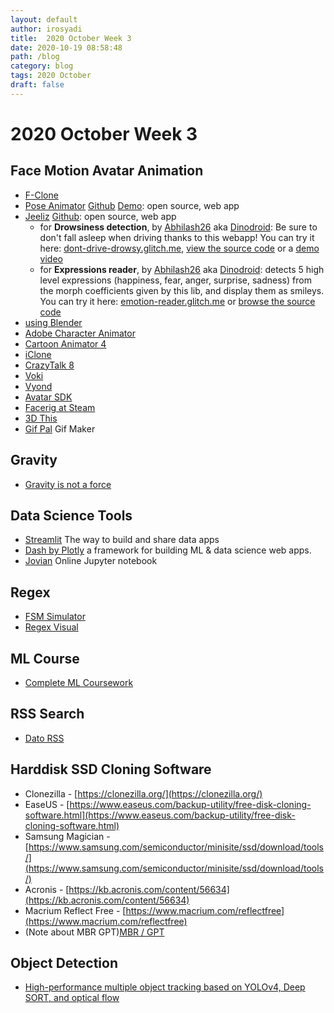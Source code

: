 ```yaml
---
layout: default
author: irosyadi
title:  2020 October Week 3
date: 2020-10-19 08:58:48
path: /blog
category: blog
tags: 2020 October
draft: false
---
```


# 2020 October Week 3

## Face Motion Avatar Animation
- [F-Clone](http://f-clone.com/)
- [Pose Animator](https://blog.tensorflow.org/2020/05/pose-animator-open-source-tool-to-bring-svg-characters-to-life.html) [Github](https://github.com/yemount/pose-animator) [Demo](https://pose-animator-demo.firebaseapp.com/): open source, web app
- [Jeeliz](https://jeeliz.com/) [Github](https://github.com/jeeliz/jeelizWeboji): open source, web app
    - for **Drowsiness detection**, by [Abhilash26](https://github.com/abhilash26) aka [Dinodroid](https://ko-fi.com/dinodroid): Be sure to don't fall asleep when driving thanks to this webapp! You can try it here: [dont-drive-drowsy.glitch.me](https://dont-drive-drowsy.glitch.me/), [view the source code](https://github.com/abhilash26/dont-drive-drowsy) or a [demo video](https://www.youtube.com/watch?v=FjqySZE8CTY)
    - for **Expressions reader**, by [Abhilash26](https://github.com/abhilash26) aka [Dinodroid](https://ko-fi.com/dinodroid): detects 5 high level expressions (happiness, fear, anger, surprise, sadness) from the morph coefficients given by this lib, and display them as smileys. You can try it here: [emotion-reader.glitch.me](https://emotion-reader.glitch.me/) or [browse the source code](https://github.com/abhilash26/emotion-reader)
- [using Blender](https://blender.community/c/today/9sdbbc/)
- [Adobe Character Animator](https://www.adobe.com/products/character-animator.html)
- [Cartoon Animator 4](https://www.reallusion.com/cartoon-animator/)
- [iClone](https://www.reallusion.com/iclone/)
- [CrazyTalk 8](https://www.reallusion.com/crazytalk/)
- [Voki](https://www.voki.com/)
- [Vyond](https://www.vyond.com/)
- [Avatar SDK](https://avatarsdk.com/)
- [Facerig at Steam](https://store.steampowered.com/app/274920/FaceRig/)
- [3D This](https://3dthis.com/)
- [Gif Pal](https://www.gifpal.com/) Gif Maker

## Gravity
- [Gravity is not a force](https://www.washingtonpost.com/outlook/everything-you-thought-you-knew-about-gravity-is-wrong/2019/08/01/627f3696-a723-11e9-a3a6-ab670962db05_story.html)

## Data Science Tools
- [Streamlit](https://www.streamlit.io/) The way to build and share data apps
- [Dash by Plotly](https://plotly.com/dash/) a framework for building ML & data science web apps.
- [Jovian](https://www.jovian.ai/) Online Jupyter notebook

## Regex
- [FSM Simulator](http://ivanzuzak.info/noam/webapps/fsm_simulator/)
- [Regex Visual](https://amitness.com/regex/)

## ML Course
- [Complete ML Coursework](https://github.com/AbhishekSinhaCoder/Complete-ML-Coursework)

## RSS Search
- [Dato RSS](https://www.datorss.com/)

## Harddisk SSD Cloning Software
- Clonezilla - [https://clonezilla.org/](https://clonezilla.org/)
- EaseUS - [https://www.easeus.com/backup-utility/free-disk-cloning-software.html](https://www.easeus.com/backup-utility/free-disk-cloning-software.html)
- Samsung Magician - [https://www.samsung.com/semiconductor/minisite/ssd/download/tools/](https://www.samsung.com/semiconductor/minisite/ssd/download/tools/)
- Acronis - [https://kb.acronis.com/content/56634](https://kb.acronis.com/content/56634)
- Macrium Reflect Free - [https://www.macrium.com/reflectfree](https://www.macrium.com/reflectfree)
- (Note about MBR GPT)[MBR / GPT](https://www.howtogeek.com/193669/whats-the-difference-between-gpt-and-mbr-when-partitioning-a-drive)

## Object Detection
- [High-performance multiple object tracking based on YOLOv4, Deep SORT, and optical flow ](https://github.com/GeekAlexis/FastMOT)
